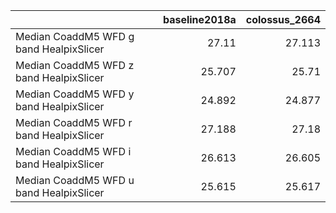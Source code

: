|                                         |   baseline2018a |   colossus_2664 |
|:----------------------------------------|----------------:|----------------:|
| Median CoaddM5 WFD g band HealpixSlicer |          27.11  |          27.113 |
| Median CoaddM5 WFD z band HealpixSlicer |          25.707 |          25.71  |
| Median CoaddM5 WFD y band HealpixSlicer |          24.892 |          24.877 |
| Median CoaddM5 WFD r band HealpixSlicer |          27.188 |          27.18  |
| Median CoaddM5 WFD i band HealpixSlicer |          26.613 |          26.605 |
| Median CoaddM5 WFD u band HealpixSlicer |          25.615 |          25.617 |
